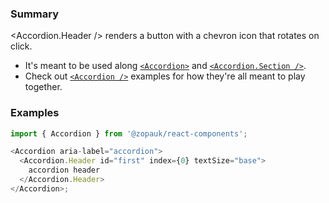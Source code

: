 ### Summary

<Accordion.Header /> renders a button with a chevron icon that rotates on click.

- It's meant to be used along [`<Accordion>`](/#/Components/Organisms/Accordion/Accordion) and [`<Accordion.Section />`](/#/Components/Organisms/Accordion/AccordionSection).
- Check out [`<Accordion />`](/#/Components/Organisms/Accordion) examples for how they're all meant to play together.

### Examples

```js
import { Accordion } from '@zopauk/react-components';

<Accordion aria-label="accordion">
  <Accordion.Header id="first" index={0} textSize="base">
    accordion header
  </Accordion.Header>
</Accordion>;
```

